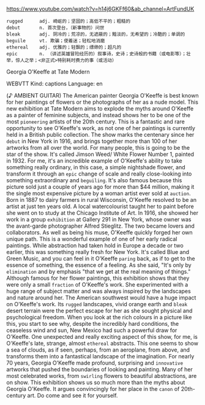 https://www.youtube.com/watch?v=h14j6GKFf60&ab_channel=ArtFundUK

```
rugged      adj. 崎岖的；坚固的；高低不平的；粗糙的  
debut       n. 首次登台，（新事物的）问世    
bleak       adj. 阴冷的；荒凉的，无遮蔽的；黯淡的，无希望的；冷酷的；单调的
beguile     vt. 欺骗；使着迷；轻松地消磨
ethereal    adj. 优雅的；轻飘的；缥缈的；超凡的
epic        n. （讲述英雄冒险经历的）叙事诗，史诗；史诗般的书籍（或电影等）；壮举，惊人之举；<非正式>特别耗时费力的事（或活动）
```

Georgia O'Keeffe at Tate Modern

WEBVTT Kind: captions Language: en 

(♪ AMBIENT GUITAR) The American painter Georgia O'Keeffe is best known for her paintings of flowers or the photographs of her as a nude model. This new exhibition at Tate Modern aims to explode the myths around O'Keeffe as a painter of feminine subjects, and instead shows her to be one of the most `pioneering` artists of the 20th century. This is a fantastic and rare opportunity to see O'Keeffe's work, as not one of her paintings is currently held in a British public collection. The show marks the centenary since her `debut` in New York in 1916, and brings together more than 100 of her artworks from all over the world. For many people, this is going to be the star of the show. It's called Jimson Weed/ White Flower Number 1, painted in 1932. For me, it's an incredible example of O'Keeffe's ability to take something really ordinary, in this case, a simple nightshade flower, and transform it through an `epic` change of scale and really close-looking into something extraordinary and `beguiling`. It's also famous because this picture sold just a couple of years ago for more than $44 million, making it the single most expensive picture by a woman artist ever sold at `auction`. Born in 1887 to dairy farmers in rural Wisconsin, O'Keeffe resolved to be an artist at just ten years old. A local watercolourist taught her to paint before she went on to study at the Chicago Institute of Art. In 1916, she showed her work in a group `exhibition` at Gallery 291 in New York, whose owner was the avant-garde photographer Alfred Stieglitz. The two became lovers and collaborators. As well as being his muse, O'Keeffe quickly forged her own unique path. This is a wonderful example of one of her early radical paintings. While abstraction had taken hold in Europe a decade or two earlier, this was something really fresh for New York. It's called Blue and Green Music, and you can feel in it O'Keeffe `paring` back, as if to get to the essence of something, the essence of a feeling. As she said, "It's only by `elimination` and by emphasis "that we get at the real meaning of things." Although famous for her flower paintings, this exhibition shows that they were only a small `fraction` of O'Keeffe's work. She experimented with a huge range of subject matter and was always inspired by the landscapes and nature around her. The American southwest would have a huge impact on O'Keeffe's work. Its `rugged` landscapes, vivid orange earth and `bleak` desert terrain were the perfect escape for her as she sought physical and psychological freedom. When you look at the rich colours in a picture like this, you start to see why, despite the incredibly hard conditions, the ceaseless wind and sun, New Mexico had such a powerful draw for O'Keeffe. One unexpected and really exciting aspect of this show, for me, is O'Keeffe's late, strange, almost `ethereal` abstracts. This one seems to show a sea of clouds, as if seen, perhaps, from an aeroplane, from above, and transforms them into a fantastical landscape of the imagination. For nearly 70 years, Georgia O'Keeffe made profound, surprising and `innovative` artworks that pushed the boundaries of looking and painting. Many of her most celebrated works, from `swirling` flowers to beautiful abstractions, are on show. This exhibition shows us so much more than the myths about Georgia O'Keeffe. It argues convincingly for her place in the `canon` of 20th-century art. Do come and see it for yourself. 